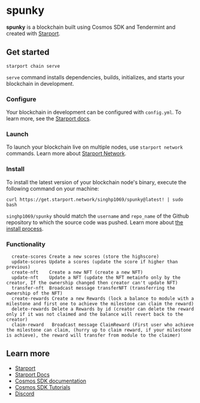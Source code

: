 # spunky
**spunky** is a blockchain built using Cosmos SDK and Tendermint and created with [Starport](https://github.com/tendermint/starport).

## Get started

```
starport chain serve
```

`serve` command installs dependencies, builds, initializes, and starts your blockchain in development.

### Configure

Your blockchain in development can be configured with `config.yml`. To learn more, see the [Starport docs](https://docs.starport.network).

### Launch

To launch your blockchain live on multiple nodes, use `starport network` commands. Learn more about [Starport Network](https://github.com/tendermint/spn).


### Install
To install the latest version of your blockchain node's binary, execute the following command on your machine:

```
curl https://get.starport.network/singhp1069/spunky@latest! | sudo bash
```
`singhp1069/spunky` should match the `username` and `repo_name` of the Github repository to which the source code was pushed. Learn more about [the install process](https://github.com/allinbits/starport-installer).

### Functionality

```
  create-scores Create a new scores (store the highscore)
  update-scores Update a scores (update the score if higher than previous)
  create-nft    Create a new NFT (create a new NFT)
  update-nft    Update a NFT (update the NFT metainfo only by the creator, If the ownership changed then creator can't update NFT)
  transfer-nft  Broadcast message transferNFT (transferring the ownership of the NFT)
  create-rewards Create a new Rewards (lock a balance to module with a milestone and first one to achieve the milestone can claim the reward)
  delete-rewards Delete a Rewards by id (creator can delete the reward only if it was not claimed and the balance will revert back to the creator)
  claim-reward   Broadcast message ClaimReward (First user who achieve the milestone can claim, (hurry up to claim reward, if your milestone is achieve), the reward will transfer from module to the claimer)
```


## Learn more

- [Starport](https://github.com/tendermint/starport)
- [Starport Docs](https://docs.starport.network)
- [Cosmos SDK documentation](https://docs.cosmos.network)
- [Cosmos SDK Tutorials](https://tutorials.cosmos.network)
- [Discord](https://discord.gg/cosmosnetwork)
